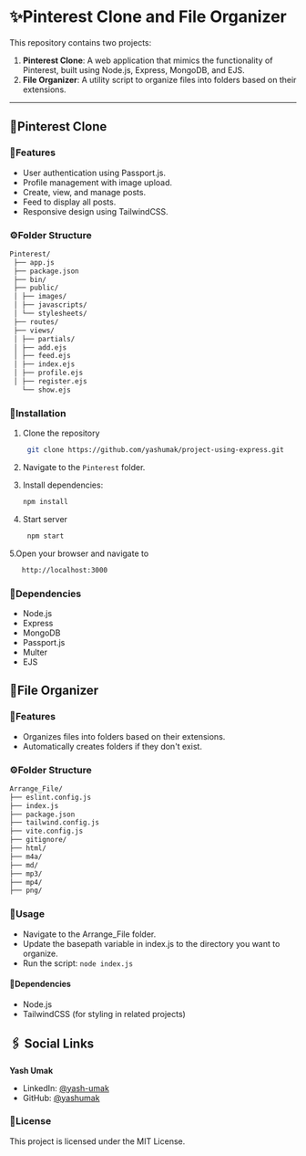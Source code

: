 # ✨Pinterest Clone and File Organizer

This repository contains two projects:

1. **Pinterest Clone**: A web application that mimics the functionality of Pinterest, built using Node.js, Express, MongoDB, and EJS.
2. **File Organizer**: A utility script to organize files into folders based on their extensions.

---

## 📂Pinterest Clone

### 🚀Features

- User authentication using Passport.js.
- Profile management with image upload.
- Create, view, and manage posts.
- Feed to display all posts.
- Responsive design using TailwindCSS.

### ⚙️Folder Structure

```bash
Pinterest/
 ├── app.js
 ├── package.json
 ├── bin/
 ├── public/
 │ ├── images/
 │ ├── javascripts/
 │ └── stylesheets/
 ├── routes/
 ├── views/
 │ ├── partials/
 │ ├── add.ejs
 │ ├── feed.ejs
 │ ├── index.ejs
 │ ├── profile.ejs
 │ ├── register.ejs
   └── show.ejs
```

### 📜Installation

1. Clone the repository

   ```bash
    git clone https://github.com/yashumak/project-using-express.git
   ```

2. Navigate to the `Pinterest` folder.
3. Install dependencies:

   ```bash
   npm install
   ```

4. Start server

   ```bash
    npm start
   ```

5.Open your browser and navigate to

```bash
   http://localhost:3000
```

### 🙈Dependencies

- Node.js
- Express
- MongoDB
- Passport.js
- Multer
- EJS


## 📂File Organizer

### 🚀Features

- Organizes files into folders based on their extensions.
- Automatically creates folders if they don't exist.

### ⚙️Folder Structure

```bash
Arrange_File/
├── eslint.config.js
├── index.js
├── package.json
├── tailwind.config.js
├── vite.config.js
├── gitignore/
├── html/
├── m4a/
├── md/
├── mp3/
├── mp4/
├── png/
```

### 📜Usage

- Navigate to the Arrange_File folder.
- Update the basepath variable in index.js to the directory you want to organize.
- Run the script:
  `node index.js`

#### 🙈Dependencies

- Node.js
- TailwindCSS (for styling in related projects)

## 🖇️ Social Links

**Yash Umak**

- LinkedIn: [@yash-umak](https://www.linkedin.com/in/yash-umak-5242ab320/)
- GitHub: [@yashumak](https://github.com/yashumak)

### 🪪License

This project is licensed under the MIT License.
